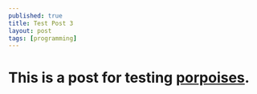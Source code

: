 ```yaml
---
published: true
title: Test Post 3
layout: post
tags: [programming]
---
```


# This is a post for testing [porpoises](http://en.wikipedia.org/wiki/Porpoise).
